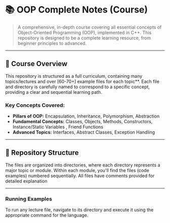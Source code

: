 # 📚 OOP Complete Notes (Course)

> A comprehensive, in-depth course covering all essential concepts of Object-Oriented Programming (OOP), implemented in C++. This repository is designed to be a complete learning resource, from beginner principles to advanced.

---

## 🚀 Course Overview

This repository is structured as a full curriculum, containing many topics/lectures and over [60-70+] example files for each topic**. Each file and directory is carefully named to correspond to a specific concept, providing a clear and sequential learning path.

### Key Concepts Covered:

* **Pillars of OOP:** Encapsulation, Inheritance, Polymorphism, Abstraction
* **Fundamental Concepts:** Classes, Objects, Methods, Constructors, Instance/Static Variables , Friend Functions
* **Advanced Topics:** Interfaces, Abstract Classes, Exception Handling

---

## 📁 Repository Structure

The files are organized into directories, where each directory represents a major topic or module. Within each module, you'll find the files (code examples) numbered sequentially.
All files have comments provided for detailed explanation

---


### Running Examples

To run any lecture file, navigate to its directory and execute it using the appropriate command for the language.

